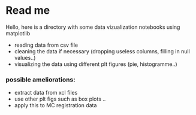 # **Read me**

Hello, here is a directory with some data vizualization notebooks using matplotlib

* reading data from csv file 
* cleaning the data if necessary (dropping useless columns, filling in null values..)
* visualizing the data using different plt figures (pie, histogramme..)

### **possible ameliorations:**

* extract data from xcl files 
* use other plt figs such as box plots ..
* apply this to MC registration data
